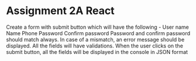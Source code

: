 # Assignment 2A React
Create a form with submit button which will have the following -
User name
Name
Phone
Password
Confirm password
Password and confirm password should match always. In case of a mismatch, an error message should be displayed.
All the fields will have validations.
When the user clicks on the submit button, all the fields will be displayed in the console in JSON format
